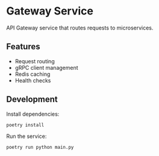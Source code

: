 # Gateway Service

API Gateway service that routes requests to microservices.

## Features

- Request routing
- gRPC client management
- Redis caching
- Health checks

## Development

Install dependencies:
```bash
poetry install
```

Run the service:
```bash
poetry run python main.py
```

